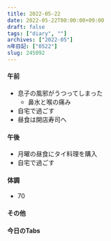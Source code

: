 ```yaml
---
title: 2022-05-22
date: 2022-05-22T00:00:00+09:00
draft: false
tags: ["diary", ""]
archives: ["2022-05"]
n年日記: ["0522"]
slug: 245092
---
```

#### 午前
- 息子の風邪がうつってしまった
  - 鼻水と喉の痛み
- 自宅で過ごす
- 昼食は開店寿司へ
#### 午後
- 月曜の昼食にタイ料理を購入
- 自宅で過ごす
#### 体調
- 70
#### その他
#### 今日のTabs